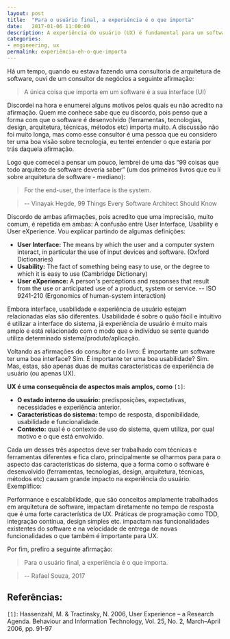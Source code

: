 ```yaml
---
layout: post
title:  "Para o usuário final, a experiência é o que importa"
date:   2017-01-06 11:00:00
description: A experiência do usuário (UX) é fundamental para um software, e é uma consequência de alguns aspectos, entre eles, características do sistema que não estão relacionadas a usabilidade ou a interface do usuário (UI).
categories:
- engineering, ux
permalink: experiência-eh-o-que-importa
---
```


Há um tempo, quando eu estava fazendo uma consultoria de arquitetura de software, ouvi de um consultor de negócios a seguinte afirmação:

> A única coisa que importa em um software é a sua interface (UI)

Discordei na hora e enumerei alguns motivos pelos quais eu não acredito na afirmação. Quem me conhece sabe que eu discordo, pois penso que a forma com que o software é desenvolvido (ferramentas, tecnologias, design, arquitetura, técnicas, métodos etc) importa muito.
A discussão não foi muito longa, mas como esse consultor é  uma pessoa que eu considero ter uma boa visão sobre tecnologia, eu tentei entender o que estaria por trás daquela afirmação.

Logo que comecei a pensar um pouco, lembrei de uma das “99 coisas que todo arquiteto de software deveria saber” (um dos primeiros livros que eu lí sobre arquitetura de software - mediano):

> For the end-user, the interface is the system.

> -- Vinayak Hegde, 99 Things Every Software Architect Should Know

Discordo de ambas afirmações, pois acredito que uma imprecisão, muito comum, é repetida em ambas: A confusão entre User Interface, Usability e User eXperience.
Vou explicar partindo de algumas definições:

* **User Interface:** The means by which the user and a computer system interact, in particular the use of input devices and software. (Oxford Dictionaries)
* **Usability:** The fact of something being easy to use, or the degree to which it is easy to use (Cambridge Dictionary)
* **User eXperience:**  A person's perceptions and responses that result from the use or anticipated use of a product, system or service.
-- ISO 9241-210 (Ergonomics of human-system interaction)

Embora interface, usabilidade e experiência de usuário estejam relacionadas elas são diferentes. Usabilidade é sobre o quão fácil e intuitivo é utilizar a interface do sistema, já experiência de usuário é muito mais amplo e está relacionado com o modo que o indivíduo se sente quando utiliza determinado sistema/produto/aplicação.

Voltando as afirmações do consultor e do livro:
É importante um software ter uma boa interface? Sim. É importante ter uma boa usabilidade? Sim. Mas, estas, são apenas duas de muitas características de experiência de usuário (ou apenas UX). 

**UX é uma consequência de aspectos mais amplos, como** `[1]`:

* **O estado interno do usuário:** predisposições, expectativas, necessidades e experiência anterior.
* **Características do sistema:** tempo de resposta, disponibilidade, usabilidade e funcionalidade.
* **Contexto:** qual é o contexto de uso do sistema, quem utiliza, por qual motivo e o que está envolvido.

Cada um desses três aspectos deve ser trabalhado com técnicas e ferramentas diferentes e fica claro, principalmente se olharmos para para o aspecto das características do sistema, que a forma como o software é desenvolvido  (ferramentas, tecnologias, design, arquitetura, técnicas, métodos etc) causam grande impacto na experiência do usuário. Exemplifico:

Performance e escalabilidade, que são conceitos amplamente trabalhados em arquitetura de software, impactam diretamente no tempo de resposta que é uma forte característica de UX.
Práticas de programação como TDD, integração contínua, design simples etc. impactam nas funcionalidades existentes do software e na velocidade de entrega de novas funcionalidades o que também é importante para UX.

Por fim, prefiro a seguinte afirmação:

> Para o usuário final, a experiência é o que importa.

> -- Rafael Souza, 2017

## Referências:

`[1]`: Hassenzahl, M. & Tractinsky, N. 2006, User Experience – a Research Agenda. Behaviour and Information Technology, Vol. 25, No. 2, March–April 2006, pp. 91-97